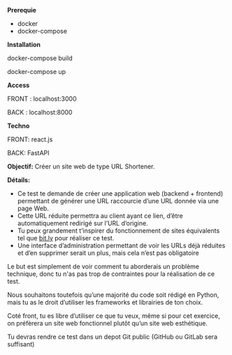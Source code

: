**Prerequie**

- docker
- docker-compose

**Installation**

docker-compose build

docker-compose up

**Access**

FRONT : localhost:3000

BACK : localhost:8000

**Techno**

FRONT: react.js

BACK: FastAPI

**Objectif:** Créer un site web de type URL Shortener.

**Détails:**

- Ce test te demande de créer une application web (backend + frontend) permettant de générer une URL raccourcie d’une URL donnée via une page Web.
- Cette URL réduite permettra au client ayant ce lien, d’être automatiquement redirigé sur l’URL d’origine.
- Tu peux grandement t’inspirer du fonctionnement de sites équivalents tel que [bit.ly](http://bit.ly/) pour réaliser ce test.
- Une interface d’administration permettant de voir les URLs déjà réduites et d’en supprimer serait un plus, mais cela n’est pas obligatoire

Le but est simplement de voir comment tu aborderais un problème technique, donc tu n'as pas trop de contraintes pour la réalisation de ce test.

Nous souhaitons toutefois qu’une majorité du code soit rédigé en Python, mais tu as le droit d’utiliser les frameworks et librairies de ton choix.

Coté front, tu es libre d’utiliser ce que tu veux, même si pour cet exercice, on préfèrera un site web fonctionnel plutôt qu’un site web esthétique.

Tu devras rendre ce test dans un depot Git public (GitHub ou GitLab sera suffisant)
